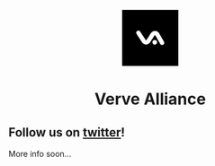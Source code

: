 <p align="center">
  <img width="100" src="./../assets/logo.png" />
</p>
<h1 align="center">Verve Alliance</h1>

<h2>Follow us on <a href="https://twitter.com/verve_alliance">twitter</a>!</h2>
More info soon...
